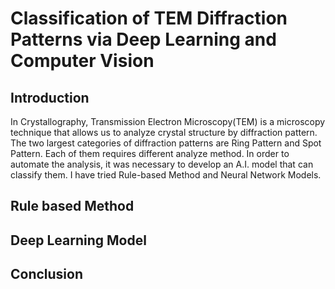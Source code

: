 # Classification of TEM Diffraction Patterns via Deep Learning and Computer Vision

## Introduction

In Crystallography, Transmission Electron Microscopy(TEM) is a microscopy technique that allows us to analyze crystal structure by diffraction pattern.
The two largest categories of diffraction patterns are Ring Pattern and Spot Pattern. Each of them requires different analyze method. In order to automate the analysis, it was necessary to develop an A.I. model that can classify them.
I have tried Rule-based Method and Neural Network Models.

## Rule based Method

## Deep Learning Model

## Conclusion
